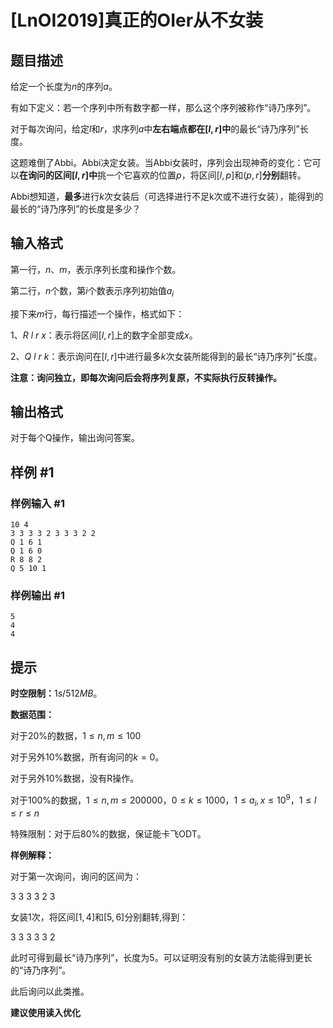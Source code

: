 # [LnOI2019]真正的OIer从不女装

## 题目描述

给定一个长度为$n$的序列$a$。

有如下定义：若一个序列中所有数字都一样，那么这个序列被称作“诗乃序列”。

对于每次询问，给定$l$和$r$，求序列$a$中**左右端点都在$[l,r]$中**的最长“诗乃序列”长度。

这题难倒了Abbi。Abbi决定女装。当Abbi女装时，序列会出现神奇的变化：它可以**在询问的区间$[l,r]$中**挑一个它喜欢的位置$p$，将区间$[l,p]$和$(p,r]$**分别**翻转。

Abbi想知道，**最多**进行$k$次女装后（可选择进行不足k次或不进行女装），能得到的最长的“诗乃序列”的长度是多少？

## 输入格式

第一行，$n$、$m$，表示序列长度和操作个数。

第二行，$n$个数，第$i$个数表示序列初始值$a_i$

接下来$m$行，每行描述一个操作，格式如下：

1、$R$ $l$ $r$ $x$：表示将区间$[l,r]$上的数字全部变成$x$。

2、$Q$ $l$ $r$ $k$：表示询问在$[l,r]$中进行最多$k$次女装所能得到的最长“诗乃序列”长度。

**注意：询问独立，即每次询问后会将序列复原，不实际执行反转操作。**

## 输出格式

对于每个Q操作，输出询问答案。

## 样例 #1

### 样例输入 #1
```
10 4
3 3 3 3 2 3 3 3 2 2
Q 1 6 1
Q 1 6 0
R 8 8 2
Q 5 10 1
```

### 样例输出 #1

```
5
4
4
```

## 提示

**时空限制：**$1s/512MB$。

**数据范围：**

对于20%的数据，$1 ≤ n,m ≤ 100$

对于另外10%数据，所有询问的$k=0$。

对于另外10%数据，没有R操作。

对于100%的数据，$1≤n,m≤200000$，$0≤k≤1000$，$1≤a_i,x≤10^9$，$1≤l≤r≤n$

特殊限制：对于后80%的数据，保证能卡飞ODT。

**样例解释：**

对于第一次询问，询问的区间为：

3 3 3 3 2 3

女装1次，将区间$[1,4]$和$[5,6]$分别翻转,得到：

3 3 3 3 3 2

此时可得到最长“诗乃序列”，长度为5。可以证明没有别的女装方法能得到更长的“诗乃序列”。

此后询问以此类推。

**建议使用读入优化**

